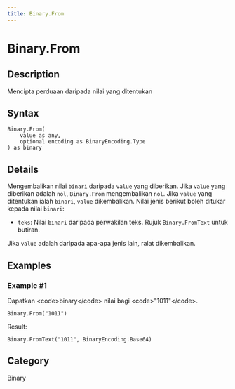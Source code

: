 ```yaml
---
title: Binary.From
---
```


# Binary.From


## Description

Mencipta perduaan daripada nilai yang ditentukan


## Syntax

```powerquery
Binary.From(
    value as any,
    optional encoding as BinaryEncoding.Type
) as binary
```


## Details

Mengembalikan nilai <code>binari</code> daripada <code>value</code> yang diberikan. Jika <code>value</code> yang diberikan adalah <code>nol</code>, <code>Binary.From</code> mengembalikan <code>nol</code>. Jika <code>value</code> yang ditentukan ialah <code>binari</code>, <code>value</code> dikembalikan. Nilai jenis berikut boleh ditukar kepada nilai <code>binari</code>:      <ul>        <li><code>teks</code>: Nilai <code>binari</code> daripada perwakilan teks. Rujuk <code>Binary.FromText</code> untuk butiran.</li>      </ul>Jika <code>value</code> adalah daripada apa-apa jenis lain, ralat dikembalikan.


## Examples

### Example #1 
Dapatkan &lt;code&gt;binary&lt;/code&gt; nilai bagi &lt;code&gt;&#34;1011&#34;&lt;/code&gt;.
```powerquery
Binary.From("1011")
```

Result: 
```powerquery
Binary.FromText("1011", BinaryEncoding.Base64)
```




## Category
Binary
